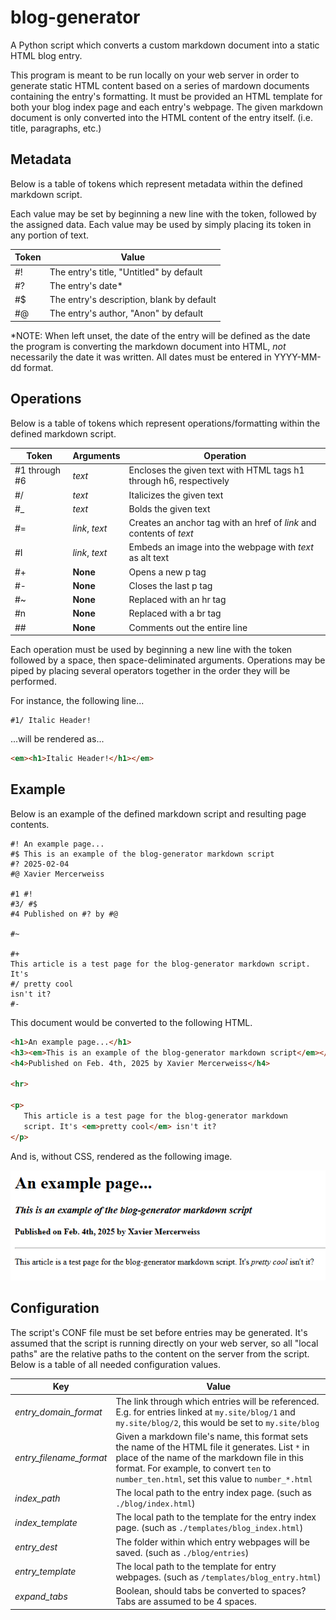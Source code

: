 # blog-generator
 A Python script which converts a custom markdown document into a static HTML blog entry.

 This program is meant to be run locally on your web server in order to generate static
 HTML content based on a series of mardown documents containing the entry's formatting.
 It must be provided an HTML template for both your blog index page and each entry's 
 webpage. The given markdown document is only converted into the HTML content of the
 entry itself. (i.e. title, paragraphs, etc.)

 ## Metadata
 Below is a table of tokens which represent metadata within the defined markdown script.

 Each value may be set by beginning a new line with the token, followed by the assigned data.
 Each value may be used by simply placing its token in any portion of text.

| Token | Value |
| - | - |
| #! | The entry's title, "Untitled" by default |
| #? | The entry's date* |
| #$ | The entry's description, blank by default |
| #@ | The entry's author, "Anon" by default |

*NOTE: When left unset, the date of the entry will be defined as the date the program
is converting the markdown document into HTML, _not_ necessarily the date it was written.
All dates must be entered in YYYY-MM-dd format.

## Operations
Below is a table of tokens which represent operations/formatting within the defined 
markdown script.

| Token | Arguments | Operation |
| - | - | - |
| #1 through #6 | _text_ | Encloses the given text with HTML tags h1 through h6, respectively |
| #/ | _text_ | Italicizes the given text |
| #_ | _text_ | Bolds the given text |
| #= | _link_, _text_ | Creates an anchor tag with an href of _link_ and contents of _text_ |
| #I | _link_, _text_ | Embeds an image into the webpage with _text_ as alt text |
| #+ | __None__ | Opens a new p tag |
| #- | __None__ | Closes the last p tag | 
| #~ | __None__ | Replaced with an hr tag |
| #n | __None__ | Replaced with a br tag |
| ## | __None__ | Comments out the entire line |

Each operation must be used by beginning a new line with the token followed by a space,
then space-deliminated arguments. Operations may be piped by placing several operators
together in the order they will be performed.

For instance, the following line...
```
#1/ Italic Header!
```

...will be rendered as...
```html
<em><h1>Italic Header!</h1></em>
```

## Example
Below is an example of the defined markdown script and resulting page contents.

```
#! An example page...
#$ This is an example of the blog-generator markdown script
#? 2025-02-04
#@ Xavier Mercerweiss

#1 #!
#3/ #$
#4 Published on #? by #@

#~

#+
This article is a test page for the blog-generator markdown script. It's
#/ pretty cool
isn't it?
#-
```

This document would be converted to the following HTML.

```html
<h1>An example page...</h1>
<h3><em>This is an example of the blog-generator markdown script</em></hr>
<h4>Published on Feb. 4th, 2025 by Xavier Mercerweiss</h4>

<hr>

<p>
   This article is a test page for the blog-generator markdown
   script. It's <em>pretty cool</em> isn't it?
</p>
```

And is, without CSS, rendered as the following image.

![image](media/rendered.png)

## Configuration
The script's CONF file must be set before entries may be generated. It's assumed that the script
is running directly on your web server, so all "local paths" are the relative paths to the content
on the server from the script. Below is a table of all needed configuration values.

| Key | Value |
| - | - |
| _entry_domain_format_ | The link through which entries will be referenced. E.g. for entries linked at `my.site/blog/1` and `my.site/blog/2`, this would be set to `my.site/blog`|
| _entry_filename_format_ | Given a markdown file's name, this format sets the name of the HTML file it generates. List `*` in place of the name of the markdown file in this format. For example, to convert `ten` to `number_ten.html`, set this value to `number_*.html`|
| _index_path_ | The local path to the entry index page. (such as `./blog/index.html`) |
| _index_template_ | The local path to the template for the entry index page. (such as `./templates/blog_index.html`) |
| _entry_dest_ | The folder within which entry webpages will be saved. (such as `./blog/entries`) |
| _entry_template_ | The local path to the template for entry webpages. (such as `/templates/blog_entry.html`)
| _expand_tabs_ | Boolean, should tabs be converted to spaces? Tabs are assumed to be 4 spaces. |